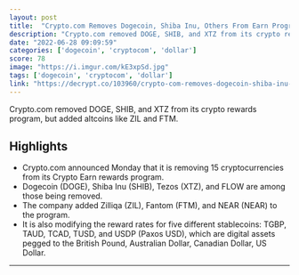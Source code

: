 ```yaml
---
layout: post
title:  "Crypto.com Removes Dogecoin, Shiba Inu, Others From Earn Program"
description: "Crypto.com removed DOGE, SHIB, and XTZ from its crypto rewards program, but added altcoins like ZIL and FTM."
date: "2022-06-28 09:09:59"
categories: ['dogecoin', 'cryptocom', 'dollar']
score: 78
image: "https://i.imgur.com/kE3xpSd.jpg"
tags: ['dogecoin', 'cryptocom', 'dollar']
link: "https://decrypt.co/103960/crypto-com-removes-dogecoin-shiba-inu-others-from-earn-program"
---
```


Crypto.com removed DOGE, SHIB, and XTZ from its crypto rewards program, but added altcoins like ZIL and FTM.

## Highlights

- Crypto.com announced Monday that it is removing 15 cryptocurrencies from its Crypto Earn rewards program.
- Dogecoin (DOGE), Shiba Inu (SHIB), Tezos (XTZ), and FLOW are among those being removed.
- The company added Zilliqa (ZIL), Fantom (FTM), and NEAR (NEAR) to the program.
- It is also modifying the reward rates for five different stablecoins: TGBP, TAUD, TCAD, TUSD, and USDP (Paxos USD), which are digital assets pegged to the British Pound, Australian Dollar, Canadian Dollar, US Dollar.

---
